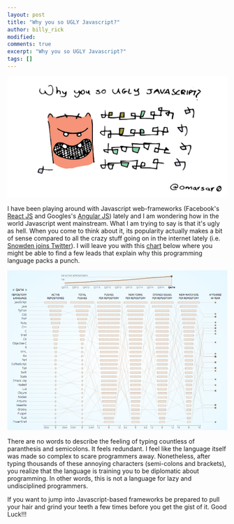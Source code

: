 ```yaml
---
layout: post
title: "Why you so UGLY Javascript?"
author: billy_rick
modified:
comments: true
excerpt: "Why you so UGLY Javascript?"
tags: []
---
```


![alt text](https://github.com/omarsar/omarsar.github.io/blob/master/images/javascript.png?raw=true "Javascript")

I have been playing around with Javascript web-frameworks (Facebook's [React JS](https://facebook.github.io/react/) and Googles's [Angular JS](https://angularjs.org/)) lately and I am wondering how in the world Javascript went mainstream. What I am trying to say is that it's ugly as hell. When you come to think about it, its popularity actually makes a bit of sense compared to all the crazy stuff going on in the internet lately (i.e. [Snowden joins Twitter](http://www.theguardian.com/us-news/2015/sep/29/edward-snowden-joins-twitter)). I will leave you with this [chart](http://githut.info) below where you might be able to find a few leads that explain why this programming language packs a punch.

![alt text](https://github.com/omarsar/omarsar.github.io/blob/master/images/github-languages.jpg?raw=true "Javascript Github Rank")

There are no words to describe the feeling of typing countless of paranthesis and semicolons. It feels redundant. I feel like the language itself was made so complex to scare programmers away. Nonetheless, after typing thousands of these annoying characters (semi-colons and brackets), you realize that the language is training you to be diplomatic about programming. In other words, this is not a language for lazy and undisciplined programmers. 

If you want to jump into Javascript-based frameworks be prepared to pull your hair and grind your teeth a few times before you get the gist of it. Good Luck!!!

 